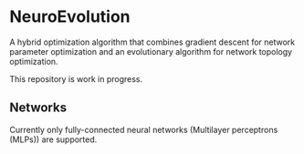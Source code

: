 # NeuroEvolution

A hybrid optimization algorithm that combines gradient descent for network parameter optimization and an evolutionary algorithm for network topology optimization.

This repository is work in progress.

## Networks

Currently only fully-connected neural networks (Multilayer perceptrons (MLPs)) are supported.
